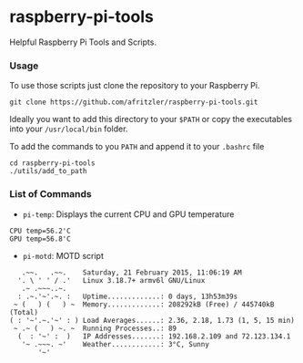 raspberry-pi-tools
==================

Helpful Raspberry Pi Tools and Scripts.

### Usage

To use those scripts just clone the repository to your Raspberry Pi.


```
git clone https://github.com/afritzler/raspberry-pi-tools.git
```

Ideally you want to add this directory to your `$PATH` or copy the executables into your `/usr/local/bin` folder.

To add the commands to you `PATH` and append it to your `.bashrc` file

```
cd raspberry-pi-tools
./utils/add_to_path
```

### List of Commands

* `pi-temp`: Displays the current CPU and GPU temperature

```
CPU temp=56.2'C
GPU temp=56.8'C
```

* `pi-motd`: MOTD script

```
   .~~.   .~~.    Saturday, 21 February 2015, 11:06:19 AM
  '. \ ' ' / .'   Linux 3.18.7+ armv6l GNU/Linux
   .~ .~~~..~.
  : .~.'~'.~. :   Uptime.............: 0 days, 13h53m39s
 ~ (   ) (   ) ~  Memory.............: 208292kB (Free) / 445740kB (Total)
( : '~'.~.'~' : ) Load Averages......: 2.36, 2.18, 1.73 (1, 5, 15 min)
 ~ .~ (   ) ~. ~  Running Processes..: 89
  (  : '~' :  )   IP Addresses.......: 192.168.2.109 and 72.123.134.1
   '~ .~~~. ~'    Weather............: 3°C, Sunny
       '~'
```
